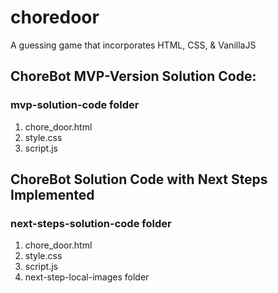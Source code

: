 # choredoor
A guessing game that incorporates HTML, CSS, &amp; VanillaJS

## ChoreBot MVP-Version Solution Code:

### mvp-solution-code folder

1. chore_door.html
2. style.css
3. script.js

## ChoreBot Solution Code with Next Steps Implemented

### next-steps-solution-code folder

1. chore_door.html
2. style.css
3. script.js
4. next-step-local-images folder
